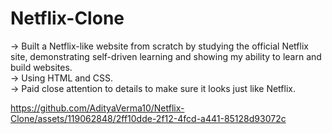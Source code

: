 # Netflix-Clone
-> Built a Netflix-like website from scratch by studying the official Netflix site, demonstrating self-driven learning and showing my ability to learn and build websites.<br>
-> Using HTML and CSS.<br>
-> Paid close attention to details to make sure it looks just like Netflix.<br>


https://github.com/AdityaVerma10/Netflix-Clone/assets/119062848/2ff10dde-2f12-4fcd-a441-85128d93072c

